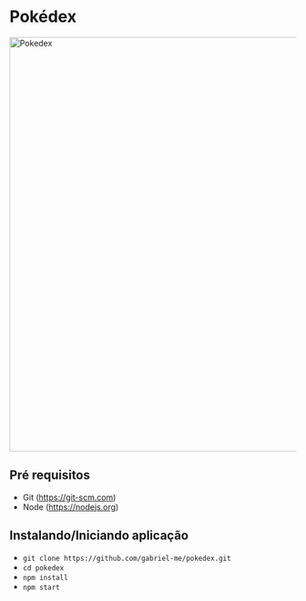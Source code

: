 # Pokédex

<img width="728" src="https://drive.google.com/file/d/1NDseQMWLLwii4RqvcLPCn6ZXoJt8igbh/view" alt="Pokedex">

## Pré requisitos

- Git (https://git-scm.com)
- Node (https://nodejs.org)

## Instalando/Iniciando aplicação

- `git clone https://github.com/gabriel-me/pokedex.git`
- `cd pokedex`
- `npm install`
- `npm start`